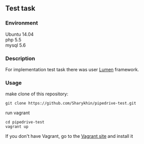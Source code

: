 ## Test task

### Environment
Ubuntu 14.04  
php 5.5  
mysql 5.6  

### Description
For implementation test task there was user [Lumen](https://lumen.laravel.com) framework.

### Usage
make clone of this repository:
```
git clone https://github.com/Sharykhin/pipedrive-test.git
```
run vagrant
```
cd pipedrive-test
vagrant up
```

If you don't have Vagrant, go to the [Vagrant site](https://www.vagrantup.com/) and install it

